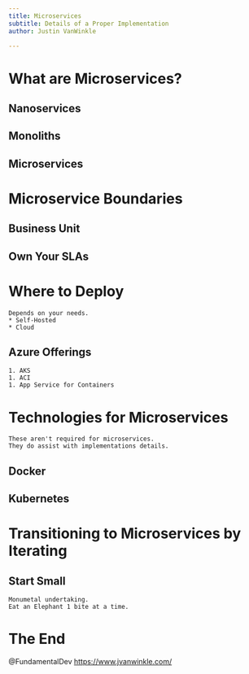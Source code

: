 ```yaml
---
title: Microservices
subtitle: Details of a Proper Implementation
author: Justin VanWinkle

---
```


# What are Microservices?

## Nanoservices

## Monoliths

## Microservices

# Microservice Boundaries

## Business Unit

## Own Your SLAs

# Where to Deploy
    Depends on your needs.
    * Self-Hosted
    * Cloud

## Azure Offerings
    1. AKS
    1. ACI
    1. App Service for Containers

# Technologies for Microservices
    These aren't required for microservices.
    They do assist with implementations details.

## Docker

## Kubernetes

# Transitioning to Microservices by Iterating

## Start Small
    Monumetal undertaking.
    Eat an Elephant 1 bite at a time.

## 

# The End

@FundamentalDev
https://www.jvanwinkle.com/
